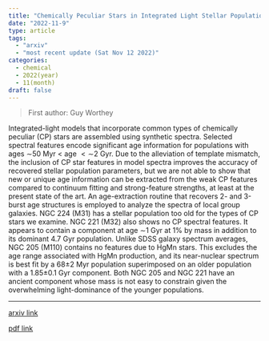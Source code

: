 ```yaml
---
title: "Chemically Peculiar Stars in Integrated Light Stellar Population Models and Local Group Galaxies"
date: "2022-11-9"
type: article
tags:
  - "arxiv"
  - "most recent update (Sat Nov 12 2022)"
categories:
  - chemical
  - 2022(year)
  - 11(month)
draft: false
---
```


> First author: Guy Worthey

 Integrated-light models that incorporate common types of chemically peculiar
(CP) stars are assembled using synthetic spectra. Selected spectral features
encode significant age information for populations with ages $\sim$50 Myr $<$
age $< \sim$2 Gyr. Due to the alleviation of template mismatch, the inclusion
of CP star features in model spectra improves the accuracy of recovered stellar
population parameters, but we are not able to show that new or unique age
information can be extracted from the weak CP features compared to continuum
fitting and strong-feature strengths, at least at the present state of the art.
An age-extraction routine that recovers 2- and 3-burst age structures is
employed to analyze the spectra of local group galaxies. NGC 224 (M31) has a
stellar population too old for the types of CP stars we examine. NGC 221 (M32)
also shows no CP spectral features. It appears to contain a component at age
$\sim$1 Gyr at 1% by mass in addition to its dominant 4.7 Gyr population.
Unlike SDSS galaxy spectrum averages, NGC 205 (M110) contains no features due
to HgMn stars. This excludes the age range associated with HgMn production, and
its near-nuclear spectrum is best fit by a 68$\pm$2 Myr population superimposed
on an older population with a 1.85$\pm$0.1 Gyr component. Both NGC 205 and NGC
221 have an ancient component whose mass is not easy to constrain given the
overwhelming light-dominance of the younger populations.

---
[arxiv link](http://arxiv.org/abs/2211.05083v1)

[pdf link](http://arxiv.org/pdf/2211.05083v1)